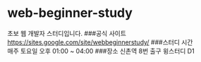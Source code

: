 # web-beginner-study
초보 웹 개발자 스터디입니다.
###공식 사이트  
https://sites.google.com/site/webbeginnerstudy/
###스터디 시간  
매주 토요일 오후 01:00 ~ 04:00
###장소 
신촌역 8번 출구 윙스터디 D1
